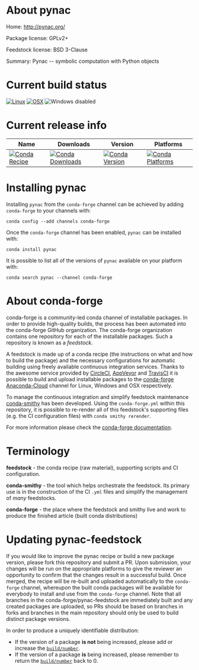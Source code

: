 About pynac
===========

Home: http://pynac.org/

Package license: GPLv2+

Feedstock license: BSD 3-Clause

Summary: Pynac -- symbolic computation with Python objects



Current build status
====================

[![Linux](https://img.shields.io/circleci/project/github/conda-forge/pynac-feedstock/master.svg?label=Linux)](https://circleci.com/gh/conda-forge/pynac-feedstock)
[![OSX](https://img.shields.io/travis/conda-forge/pynac-feedstock/master.svg?label=macOS)](https://travis-ci.org/conda-forge/pynac-feedstock)
![Windows disabled](https://img.shields.io/badge/Windows-disabled-lightgrey.svg)

Current release info
====================

| Name | Downloads | Version | Platforms |
| --- | --- | --- | --- |
| [![Conda Recipe](https://img.shields.io/badge/recipe-pynac-green.svg)](https://anaconda.org/conda-forge/pynac) | [![Conda Downloads](https://img.shields.io/conda/dn/conda-forge/pynac.svg)](https://anaconda.org/conda-forge/pynac) | [![Conda Version](https://img.shields.io/conda/vn/conda-forge/pynac.svg)](https://anaconda.org/conda-forge/pynac) | [![Conda Platforms](https://img.shields.io/conda/pn/conda-forge/pynac.svg)](https://anaconda.org/conda-forge/pynac) |

Installing pynac
================

Installing `pynac` from the `conda-forge` channel can be achieved by adding `conda-forge` to your channels with:

```
conda config --add channels conda-forge
```

Once the `conda-forge` channel has been enabled, `pynac` can be installed with:

```
conda install pynac
```

It is possible to list all of the versions of `pynac` available on your platform with:

```
conda search pynac --channel conda-forge
```


About conda-forge
=================

conda-forge is a community-led conda channel of installable packages.
In order to provide high-quality builds, the process has been automated into the
conda-forge GitHub organization. The conda-forge organization contains one repository
for each of the installable packages. Such a repository is known as a *feedstock*.

A feedstock is made up of a conda recipe (the instructions on what and how to build
the package) and the necessary configurations for automatic building using freely
available continuous integration services. Thanks to the awesome service provided by
[CircleCI](https://circleci.com/), [AppVeyor](http://www.appveyor.com/)
and [TravisCI](https://travis-ci.org/) it is possible to build and upload installable
packages to the [conda-forge](https://anaconda.org/conda-forge)
[Anaconda-Cloud](http://docs.anaconda.org/) channel for Linux, Windows and OSX respectively.

To manage the continuous integration and simplify feedstock maintenance
[conda-smithy](http://github.com/conda-forge/conda-smithy) has been developed.
Using the ``conda-forge.yml`` within this repository, it is possible to re-render all of
this feedstock's supporting files (e.g. the CI configuration files) with ``conda smithy rerender``.

For more information please check the [conda-forge documentation](https://conda-forge.org/docs/).

Terminology
===========

**feedstock** - the conda recipe (raw material), supporting scripts and CI configuration.

**conda-smithy** - the tool which helps orchestrate the feedstock.
                   Its primary use is in the construction of the CI ``.yml`` files
                   and simplify the management of *many* feedstocks.

**conda-forge** - the place where the feedstock and smithy live and work to
                  produce the finished article (built conda distributions)


Updating pynac-feedstock
========================

If you would like to improve the pynac recipe or build a new
package version, please fork this repository and submit a PR. Upon submission,
your changes will be run on the appropriate platforms to give the reviewer an
opportunity to confirm that the changes result in a successful build. Once
merged, the recipe will be re-built and uploaded automatically to the
`conda-forge` channel, whereupon the built conda packages will be available for
everybody to install and use from the `conda-forge` channel.
Note that all branches in the conda-forge/pynac-feedstock are
immediately built and any created packages are uploaded, so PRs should be based
on branches in forks and branches in the main repository should only be used to
build distinct package versions.

In order to produce a uniquely identifiable distribution:
 * If the version of a package **is not** being increased, please add or increase
   the [``build/number``](http://conda.pydata.org/docs/building/meta-yaml.html#build-number-and-string).
 * If the version of a package **is** being increased, please remember to return
   the [``build/number``](http://conda.pydata.org/docs/building/meta-yaml.html#build-number-and-string)
   back to 0.